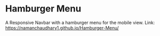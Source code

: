 # Hamburger Menu

A Responsive Navbar with a hamburger menu for the mobile view.
Link: https://namanchaudhary1.github.io/Hamburger-Menu/
